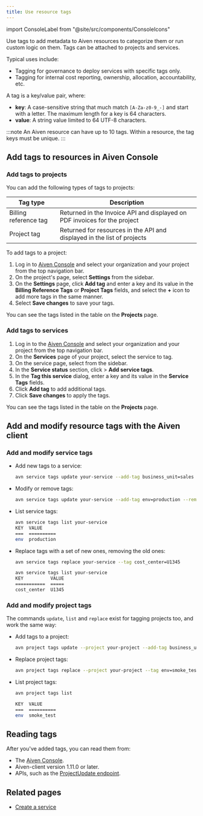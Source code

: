 ```yaml
---
title: Use resource tags
---
```


import ConsoleLabel from "@site/src/components/ConsoleIcons"

Use tags to add metadata to Aiven resources to categorize them or run custom logic on them. Tags can be attached to projects and services.

Typical uses include:

- Tagging for governance to deploy services with specific tags only.
- Tagging for internal cost reporting, ownership, allocation, accountability, etc.

A tag is a key/value pair, where:

- **key**: A case-sensitive string that much match
  `[A-Za-z0-9_-]` and start with a letter. The maximum
  length for a key is 64 characters.
- **value**: A string value limited to 64 UTF-8 characters.

:::note
An Aiven resource can have up to 10 tags. Within a resource, the tag keys must be unique.
:::

## Add tags to resources in Aiven Console

### Add tags to projects

You can add the following types of tags to projects:

|       Tag type        |                                Description                                |
|-----------------------|---------------------------------------------------------------------------|
| Billing reference tag | Returned in the Invoice API and displayed on PDF invoices for the project |
| Project tag           | Returned for resources in the API and displayed in the list of projects   |

To add tags to a project:

1. Log in to [Aiven Console](https://console.aiven.io/) and select your
   organization and your project from the top navigation bar.
1. On the project's page, select **Settings** from the sidebar.
1. On the **Settings** page, click **Add tag** and enter a key and its
   value in the **Billing Reference Tags** or **Project Tags** fields,
   and select the **+** icon to add more tags in the same manner.
1. Select **Save changes** to save your tags.

You can see the tags listed in the table on the **Projects** page.

### Add tags to services

1. Log in to the [Aiven Console](https://console.aiven.io/) and select
   your organization and your project from the top navigation bar.
1. On the **Services** page of your project, select the service to tag.
1. On the service page, select <ConsoleLabel name="service settings"/> from the sidebar.
1. In the **Service status** section, click
   <ConsoleLabel name="actions"/> > **Add service tags**.
1. In the **Tag this service** dialog, enter a key and its value in the
   **Service Tags** fields.
1. Click **Add tag** to add additional tags.
1. Click **Save changes** to apply the tags.

You can see the tags listed in the table on the **Projects** page.

## Add and modify resource tags with the Aiven client

### Add and modify service tags

-   Add new tags to a service:

    ```bash
    avn service tags update your-service --add-tag business_unit=sales --add-tag env=smoke_test
    ```

-   Modify or remove tags:

    ```bash
    avn service tags update your-service --add-tag env=production --remove-tag business_unit
    ```

-   List service tags:

    ```bash
    avn service tags list your-service
    KEY  VALUE
    ===  ==========
    env  production
    ```

-   Replace tags with a set of new ones, removing the old ones:

    ```bash
    avn service tags replace your-service --tag cost_center=U1345

    avn service tags list your-service
    KEY          VALUE
    ===========  =====
    cost_center  U1345
    ```

### Add and modify project tags

The commands `update`, `list` and `replace` exist for tagging projects
too, and work the same way:

-   Add tags to a project:

    ```bash
    avn project tags update --project your-project --add-tag business_unit=sales
    ```

-   Replace project tags:

    ```bash
    avn project tags replace --project your-project --tag env=smoke_test
    ```

-   List project tags:

    ```bash
    avn project tags list

    KEY  VALUE
    ===  ==========
    env  smoke_test
    ```

## Reading tags

After you've added tags, you can read them from:

- The [Aiven Console](https://console.aiven.io/).
- Aiven-client version 1.11.0 or later.
- APIs, such as the [ProjectUpdate endpoint](https://api.aiven.io/doc/#tag/Project/operation/ProjectUpdate).

## Related pages

- [Create a service](/docs/platform/howto/create_new_service)
